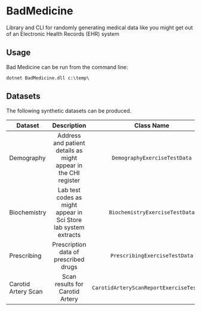 # BadMedicine
Library and CLI for randomly generating medical data like you might get out of an Electronic Health Records (EHR) system

## Usage

Bad Medicine can be run from the command line:

```
dotnet BadMedicine.dll c:\temp\
```

## Datasets

The following synthetic datasets can be produced.

| Dataset        | Description           |  Class Name |
| ------------- |:-------------:|:------:|
| Demography      | Address and patient details as might appear in the CHI register | `DemographyExerciseTestData`|
| Biochemistry      | Lab test codes as might appear in Sci Store lab system extracts | `BiochemistryExerciseTestData`|
| Prescribing      | Prescription data of prescribed drugs | `PrescribingExerciseTestData`|
| Carotid Artery Scan      | Scan results for Carotid Artery | `CarotidArteryScanReportExerciseTestData`|
